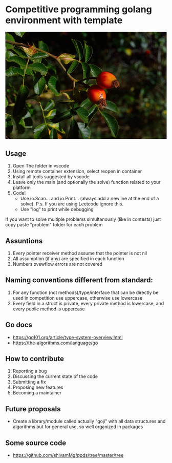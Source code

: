 # Competitive programming golang environment with template
![](goji-image.jpg)
## Usage
1. Open The folder in vscode
2. Using remote container extension, select reopen in container
3. Install all tools suggested by vscode
4. Leave only the main (and optionally the solve) function related to your platform
4. Code!
    - Use io.Scan... and io.Print... (always add a newline at the end of a solve). P.s. If you are using Leetcode ignore this.
    - Use "log" to print while debugging

If you want to solve multiple problems simultanously (like in contests) just copy paste "problem" folder for each problem

## Assuntions
1. Every pointer receiver method assume that the pointer is not nil
2. All assumption (if any) are specified in each function
3. Numbers ovewflow errors are not covered

## Naming conventions different from standard:
1. For any function (not methods)/type/interface that can be directly be used in competition use uppercase, otherwise use lowercase
2. Every field in a struct is private, every private method is lowercase, and every public method is uppercase

## Go docs
- https://go101.org/article/type-system-overview.html
- https://the-algorithms.com/language/go

## How to contribute
1. Reporting a bug
2. Discussing the current state of the code
3. Submitting a fix
4. Proposing new features
5. Becoming a maintainer

## Future proposals
- Create a library/module called actually "goji" with all data structures and algorithms but for general use, so well organized in packages

## Some source code
- https://github.com/shivamMg/ppds/tree/master/tree